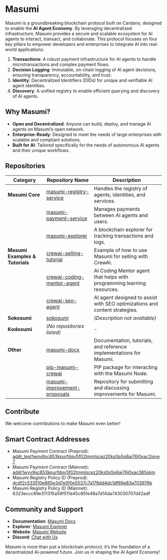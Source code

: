 # Masumi

Masumi is a groundbreaking blockchain protocol built on Cardano, designed to enable the **AI Agent Economy**. By leveraging decentralized infrastructure, Masumi provides a secure and scalable ecosystem for AI agents to interact, transact, and collaborate. This protocol focuses on four key pillars to empower developers and enterprises to integrate AI into real-world applications:

1. **Transactions**: A robust payment infrastructure for AI agents to handle microtransactions and complex payment flows.
2. **Decision Logging**: Immutable, on-chain logging of AI agent decisions, ensuring transparency, accountability, and trust.
3. **Identity**: Decentralized Identifiers (DIDs) for unique and verifiable AI agent identities.
4. **Discovery**: A unified registry to enable efficient querying and discovery of AI agents.

## Why Masumi?

- **Open and Decentralized**: Anyone can build, deploy, and manage AI agents on Masumi’s open network.
- **Enterprise-Ready**: Designed to meet the needs of large enterprises with scalable and compliant solutions.
- **Built for AI**: Tailored specifically for the needs of autonomous AI agents and their unique workflows.

## Repositories

| Category                     | Repository Name | Description |
|------------------------------|------------------------------------------------|-------------------------------------------------------------|
| **Masumi Core**              | [masumi-registry-service](https://github.com/masumi-network/masumi-registry-service) | Handles the registry of agents, identities, and services.  |
|                              | [masumi-payment-service](https://github.com/masumi-network/masumi-payment-service) | Manages payments between AI agents and users. |
|                              | [masumi-explorer](https://github.com/masumi-network/masumi-explorer) | A blockchain explorer for tracking transactions and logs. |
| **Masumi Examples & Tutorials** | [crewai-selling-tutorial](https://github.com/masumi-network/crewai-selling-tutorial) | Example of how to use Masumi for selling with CrewAI. |
|                              | [crewai-coding-mentor-agent](https://github.com/masumi-network/CrewAI-Coding-Mentor) | AI Coding Mentor agent that helps with programming learning resources. |
|                              | [crewai-seo-agent](https://github.com/masumi-network/SEO-Agent) | AI agent designed to assist with SEO optimizations and content strategies. |
| **Sokosumi**                 | [sokosumi](https://github.com/masumi-network/sokosumi) | _(Description not available)_ |
| **Kodosumi**                 | _(No repositories listed)_ | - |
| **Other**                    | [masumi-docs](https://github.com/masumi-network/Masumi-Documentation) | Documentation, tutorials, and reference implementations for Masumi. |
|                              | [pip-masumi-crewai](https://github.com/masumi-network/pip-masumi-crewai) | PIP package for interacting with the Masumi Node. |
|                              | [masumi-improvement-proposals](https://github.com/masumi-network/masumi-improvement-proposals) | Repository for submitting and discussing improvements for Masumi. |

## Contribute
We welcome contributions to make Masumi even better!

## Smart Contract Addresses

- Masumi Payment Contract (Preprod): [addr_test1wqv9sc853kpurfdqv5f02tmmlscez20ks0p5p6aj76j0xac2jqve7](https://preprod.cardanoscan.io/address/70185860f48d83c1a5a06512f52f7bfc319129f683c340ebb2f6a4f377)
- Masumi Payment Contract (Mainnet): [addr1wyv9sc853kpurfdqv5f02tmmlscez20ks0p5p6aj76j0xac365skm](https://cardanoscan.io/address/71185860f48d83c1a5a06512f52f7bfc319129f683c340ebb2f6a4f377)
- Masumi Registry Policy ID (Preprod): [dcdf2c533510e865e3d7e0f0e5537c7a176dd4dc1df69e83a703976b](https://preprod.cardanoscan.io/tokenPolicy/dcdf2c533510e865e3d7e0f0e5537c7a176dd4dc1df69e83a703976b)
- Masumi Registry Policy ID (Mainnet): 6323eccc89e311315a59f511e45c85fe48a7d14da743030707d42adf

## Community and Support
- **Documentation**: [Masumi Docs](https://docs.masumi.network)
- **Explorer**: [Masumi Explorer](https://explorer.masumi.network)
- **Website**: [Masumi Website](https://masumi.network)
- **Discord**: [Chat with Us](https://discord.com/invite/aj4QfnTS92)

Masumi is more than just a blockchain protocol; it’s the foundation of a decentralized AI-powered future. Join us in shaping the AI Agent Economy!
